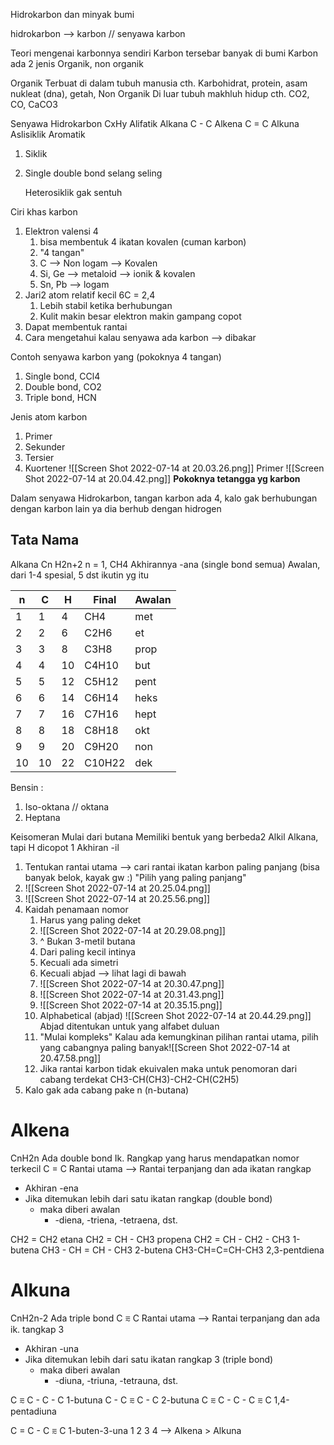 Hidrokarbon dan minyak bumi

hidrokarbon --> karbon // senyawa karbon

Teori mengenai karbonnya sendiri
	Karbon tersebar banyak di bumi
	Karbon ada 2 jenis
		Organik, non organik

Organik
	Terbuat di dalam tubuh manusia
	cth. Karbohidrat, protein, asam nukleat (dna), getah,
Non Organik
	Di luar tubuh makhluh hidup
	cth. CO2, CO, CaCO3

Senyawa Hidrokarbon CxHy
	Alifatik
		Alkana C - C
		Alkena C = C
		Alkuna
	Aslisiklik
	Aromatik
1. Siklik
2. Single double bond selang seling

	Heterosiklik
		gak sentuh

Ciri khas karbon
1. Elektron valensi 4
	1. bisa membentuk 4 ikatan kovalen (cuman karbon)
	2. "4 tangan"
	3. C --> Non logam --> Kovalen
	4. Si, Ge --> metaloid --> ionik & kovalen
	5. Sn, Pb --> logam
2. Jari2 atom relatif kecil 6C = 2,4
	1. Lebih stabil ketika berhubungan
	2. Kulit makin besar elektron makin gampang copot
3. Dapat membentuk rantai
4. Cara mengetahui kalau senyawa ada karbon --> dibakar

Contoh senyawa karbon yang  (pokoknya 4 tangan)
1. Single bond, CCl4 
2. Double bond, CO2
3. Triple bond, HCN

Jenis atom karbon
1. Primer
2. Sekunder
3. Tersier
4. Kuortener
![[Screen Shot 2022-07-14 at 20.03.26.png]]
Primer
![[Screen Shot 2022-07-14 at 20.04.42.png]]
**Pokoknya tetangga yg karbon**

Dalam senyawa Hidrokarbon, tangan karbon ada 4, kalo gak berhubungan dengan karbon lain ya dia berhub dengan hidrogen

## Tata Nama
Alkana Cn H2n+2
n = 1, CH4
Akhirannya -ana (single bond semua)
Awalan, dari 1-4 spesial, 5 dst ikutin yg itu

| n   | C   | H   | Final  | Awalan |
| --- | --- | --- | ------ | ------ |
| 1   | 1   | 4   | CH4    | met    |
| 2   | 2   | 6   | C2H6   | et     |
| 3   | 3   | 8   | C3H8   | prop   |
| 4   | 4   | 10  | C4H10  | but    |
| 5   | 5   | 12  | C5H12  | pent   |
| 6   | 6   | 14  | C6H14  | heks   |
| 7   | 7   | 16  | C7H16  | hept   |
| 8   | 8   | 18  | C8H18  | okt    |
| 9   | 9   | 20  | C9H20  | non    |
| 10  | 10  | 22  | C10H22 | dek    |

Bensin :
1. Iso-oktana // oktana
2. Heptana

Keisomeran
	Mulai dari butana
	Memiliki bentuk yang berbeda2
Alkil
	Alkana, tapi H dicopot 1
	Akhiran -il
1. Tentukan rantai utama --> cari rantai ikatan karbon paling panjang (bisa banyak belok, kayak gw :) "Pilih yang paling panjang"
2. ![[Screen Shot 2022-07-14 at 20.25.04.png]]
3. ![[Screen Shot 2022-07-14 at 20.25.56.png]]
4. Kaidah penamaan nomor
	1. Harus yang paling deket
	2. ![[Screen Shot 2022-07-14 at 20.29.08.png]]
	3. ^ Bukan 3-metil butana
	4. Dari paling kecil intinya
	5. Kecuali ada simetri
	6. Kecuali abjad --> lihat lagi di bawah
	7. ![[Screen Shot 2022-07-14 at 20.30.47.png]]
	8. ![[Screen Shot 2022-07-14 at 20.31.43.png]]
	9. ![[Screen Shot 2022-07-14 at 20.35.15.png]]
	10. Alphabetical (abjad) ![[Screen Shot 2022-07-14 at 20.44.29.png]]
	   Abjad ditentukan untuk yang alfabet duluan
	11. "Mulai kompleks" Kalau ada kemungkinan pilihan rantai utama, pilih yang cabangnya paling banyak![[Screen Shot 2022-07-14 at 20.47.58.png]]
	12. Jika rantai karbon tidak ekuivalen maka untuk penomoran dari cabang terdekat
	    CH3-CH(CH3)-CH2-CH(C2H5)
5. Kalo gak ada cabang pake n (n-butana)

# Alkena
CnH2n
Ada double bond
	Ik. Rangkap yang harus mendapatkan nomor terkecil
C = C
Rantai utama
--> Rantai terpanjang dan ada ikatan rangkap
- Akhiran -ena
- Jika ditemukan lebih dari satu ikatan rangkap (double bond)
	- maka diberi awalan
		- -diena, -triena, -tetraena, dst.

CH2 = CH2 etana
CH2 = CH - CH3 propena
CH2 = CH - CH2 - CH3 1-butena
CH3 - CH = CH - CH3 2-butena
CH3-CH=C=CH-CH3 2,3-pentdiena

# Alkuna
CnH2n-2
Ada triple bond
	C ⩳ C
Rantai utama
--> Rantai terpanjang dan ada ik. tangkap 3
- Akhiran -una
- Jika ditemukan lebih dari satu ikatan rangkap 3 (triple bond) 
	- maka diberi awalan
		- -diuna, -triuna, -tetrauna, dst.

C ⩳ C - C - C 1-butuna
C - C ⩳ C - C 2-butuna
C ⩳ C - C - C ⩳ C 1,4-pentadiuna

C = C - C ⩳ C 1-buten-3-una
1     2     3    4 --> Alkena > Alkuna
